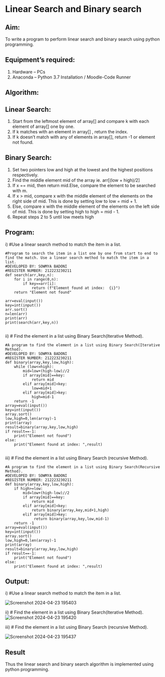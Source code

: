 # Linear Search and Binary search
## Aim:
To write a program to perform linear search and binary search using python programming.
## Equipment’s required:
1.	Hardware – PCs
2.	Anaconda – Python 3.7 Installation / Moodle-Code Runner
## Algorithm:
## Linear Search:
1.	Start from the leftmost element of array[] and compare k with each element of array[] one by one.
2.	If k matches with an element in array[] , return the index.
3.	If k doesn’t match with any of elements in array[], return -1 or element not found.
## Binary Search:
1.	Set two pointers low and high at the lowest and the highest positions respectively.
2.	Find the middle element mid of the array ie. arr[(low + high)/2]
3.	If x == mid, then return mid.Else, compare the element to be searched with m.
4.	If x > mid, compare x with the middle element of the elements on the right side of mid. This is done by setting low to low = mid + 1.
5.	Else, compare x with the middle element of the elements on the left side of mid. This is done by setting high to high = mid - 1.
6.	Repeat steps 2 to 5 until low meets high
## Program:
i)	#Use a linear search method to match the item in a list.
```
#Program to search the item in a list one by one from start to end to find the match. Use a linear search method to match the item in a list.
#DEVELOPED BY: SOWMYA BADONI
#REGISTER NUMBER: 212223230211
def search(arr,key,n):
    for i in range(0,n):
        if key==arr[i]:
            return (f"Element found at index:  {i}")
    return "Element not found"
    
arr=eval(input())
key=int(input())
arr.sort()
n=len(arr)
print(arr)
print(search(arr,key,n))


```
ii)	# Find the element in a list using Binary Search(Iterative Method).
```
#A program to find the element in a list using Binary Search(Iterative Method).
#DEVELOPED BY: SOWMYA BADONI
#REGISTER NUMBER: 212223230211
def binary(array,key,low,high):
    while (low<=high):
        mid=low+(high-low)//2
        if array[mid]==key:
            return mid
        elif array[mid]<key:
            low=mid+1
        elif array[mid]>key:
            high=mid-1
    return -1
array=eval(input())
key=int(input())
array.sort()
low,high=0,len(array)-1
print(array)
result=binary(array,key,low,high)
if result==-1:
    print("Element not found")
else:
    print("Element found at index: ",result)


```
iii)	# Find the element in a list using Binary Search (recursive Method).
```
#A program to find the element in a list using Binary Search(Recursive Method).
#DEVELOPED BY: SOWMYA BADONI
#REGISTER NUMBER: 212223230211
def binary(array,key,low,high):
    if high>=low:
        mid=low+(high-low)//2
        if array[mid]==key:
            return mid
        elif array[mid]<key:
            return binary(array,key,mid+1,high)
        elif array[mid]>key:
             return binary(array,key,low,mid-1)
    return -1
array=eval(input())
key=int(input())
array.sort()
low,high=0,len(array)-1
print(array)
result=binary(array,key,low,high)
if result==-1:
    print("Element not found")
else:
    print("Element found at index: ",result)

```
## Output:
i)	#Use a linear search method to match the item in a list.

![Screenshot 2024-04-23 195403](https://github.com/sowmya-badoni/Search-Algorithms/assets/152136324/8343bb0d-dd40-4de8-a309-8e6710c6d0dc)




ii)	# Find the element in a list using Binary Search(Iterative Method).
![Screenshot 2024-04-23 195420](https://github.com/sowmya-badoni/Search-Algorithms/assets/152136324/1a81b4cf-f5be-437b-af37-c5a307174847)



iii)	# Find the element in a list using Binary Search (recursive Method).


![Screenshot 2024-04-23 195437](https://github.com/sowmya-badoni/Search-Algorithms/assets/152136324/addc9011-027f-40f9-826c-02f311ee93ae)



## Result
Thus the linear search and binary search algorithm is implemented using python programming.
